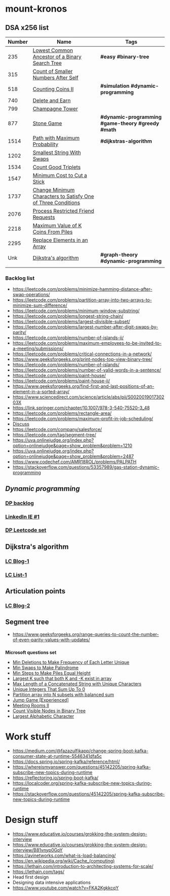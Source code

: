 # mount-kronos

## DSA x256 list

| Number | Name                                                                                                                          | Tags                                                |
|--------|-------------------------------------------------------------------------------------------------------------------------------|-----------------------------------------------------|
| 235    | [Lowest Common Ancestor of a Binary Search Tree](./LCA/Solution.java)                                                         | **#easy #binary-tree**                              |
| 315    | [Count of Smaller Numbers After Self](./CountOfSmallerElementsAfterSelf/sol.md)                                               |                                                     |    
| 518    | [Counting Coins II](./CountingcCoins_II/sol.md)                                                                               | **#simulation #dynamic-programming**                |    
| 740    | [Delete and Earn](./DeleteAndEarn/sol.md)                                                                                     |                                                     |    
| 799    | [Champagne Tower](./ChampagneTower/sol.md)                                                                                    |                                                     |    
| 877    | [Stone Game](./StoneGame/sol.md)                                                                                              | **#dynamic-programming #game-theory #greedy #math** |    
| 1514   | [Path with Maximum Probability](./PathWithMaxProbability/sol.md)                                                              | **#dijkstras-algorithm**                            |
| 1202   | [Smallest String With Swaps](./SmallestStringWithSwaps/sol.md)                                                                |                                                     |   
| 1534   | [Count Good Triplets](./CountGoodTriplets/Solution.java)                                                                      |                                                     |   
| 1547   | [Minimum Cost to Cut a Stick](./MinimumCostToCutStick/sol.md)                                                                 |                                                     |   
| 1737   | [Change Minimum Characters to Satisfy One of Three Conditions](./ChangeMinimumCharactersToSatisfyOneOfThreeConditions/sol.md) |                                                     |   
| 2076   | [Process Restricted Friend Requests](./ProcessRestrictedFriendRequests/sol.md)                                                |                                                     |   
| 2218   | [Maximum Value of K Coins From Piles](./MaximumValueOfKCoinsFromPiles/sol.md)                                                 |                                                     |   
| 2295   | [Replace Elements in an Array](./ReplaceElementsInAnArray/sol.md)                                                             |                                                     |   
| Unk    | [Dijkstra's algorithm](./DijkstrasAlgorithm/sol.md)                                                                           | **#graph-theory #dynamic-programming**              |
|        |                                                                                                                               |                                                     |

### Backlog list

- https://leetcode.com/problems/minimize-hamming-distance-after-swap-operations/
- https://leetcode.com/problems/partition-array-into-two-arrays-to-minimize-sum-difference/
- https://leetcode.com/problems/minimum-window-substring/
- https://leetcode.com/problems/longest-string-chain/
- https://leetcode.com/problems/largest-divisible-subset/
- https://leetcode.com/problems/largest-number-after-digit-swaps-by-parity/
- https://leetcode.com/problems/number-of-islands-ii/
- https://leetcode.com/problems/maximum-employees-to-be-invited-to-a-meeting/submissions/
- https://leetcode.com/problems/critical-connections-in-a-network/
- https://www.geeksforgeeks.org/print-nodes-top-view-binary-tree/
- https://leetcode.com/problems/number-of-islands/
- https://leetcode.com/problems/number-of-valid-words-in-a-sentence/
- https://leetcode.com/problems/paint-house/
- https://leetcode.com/problems/paint-house-ii/
- https://www.geeksforgeeks.org/find-first-and-last-positions-of-an-element-in-a-sorted-array/
- https://www.sciencedirect.com/science/article/abs/pii/S002001901730203X
- https://link.springer.com/chapter/10.1007/978-3-540-75520-3_48
- https://leetcode.com/problems/rectangle-area/
- https://leetcode.com/problems/maximum-profit-in-job-scheduling/
- [Discuss](https://leetcode.com/discuss/interview-question?currentPage=1&orderBy=most_relevant&query=heaviest)
- https://leetcode.com/company/salesforce/
- https://leetcode.com/tag/segment-tree/
- https://uva.onlinejudge.org/index.php?option=onlinejudge&page=show_problem&problem=1210
- https://uva.onlinejudge.org/index.php?option=onlinejudge&page=show_problem&problem=2487
- https://www.codechef.com/AMR18ROL/problems/PALPATH
- https://stackoverflow.com/questions/53357989/gas-station-dynamic-programming

## _Dynamic programming_

### [DP backlog](./dynamicProgrammingBacklog.md)
### [LinkedIn IE #1](./linkedInIP.md)
### [DP Leetcode set](https://leetcode.com/explore/learn/card/dynamic-programming/)

## Dijkstra's algorithm

### [LC Blog-1](https://leetcode.com/discuss/interview-question/731911/please-share-dijkstras-algorithm-questions)
### [LC List-1](https://leetcode.com/list/53js48ke/)

## Articulation points

### [LC Blog-2](https://leetcode.com/discuss/general-discussion/709997/questions-based-on-articulation-points-and-bridges/799168)

## Segment tree

- https://www.geeksforgeeks.org/range-queries-to-count-the-number-of-even-parity-values-with-updates/
### 


**Microsoft questions set**

- [Min Deletions to Make Frequency of Each Letter Unique](https://leetcode.com/problems/minimum-deletions-to-make-character-frequencies-unique/)
- [Min Swaps to Make Palindrome](https://leetcode.com/discuss/interview-question/351783/)
- [Min Steps to Make Piles Equal Height](https://leetcode.com/discuss/interview-question/364618/)
- [Largest K such that both K and -K exist in array](https://leetcode.com/discuss/interview-question/406031/)
- [Max Length of a Concatenated String with Unique Characters](https://leetcode.com/problems/maximum-length-of-a-concatenated-string-with-unique-characters/)
- [Unique Integers That Sum Up To 0](https://leetcode.com/problems/find-n-unique-integers-sum-up-to-zero/)
- [Partition array into N subsets with balanced sum](https://leetcode.com/discuss/interview-question/430981/)
- [Jump Game \[Experienced\]](https://leetcode.com/discuss/interview-question/451482/)
- [Meeting Rooms II](https://leetcode.com/problems/meeting-rooms-ii/)
- [Count Visible Nodes in Binary Tree](https://leetcode.com/problems/count-good-nodes-in-binary-tree/)
- [Largest Alphabetic Character](https://leetcode.com/discuss/interview-question/548119/)

# Work stuff

- https://medium.com/@fazazulfikapp/change-spring-boot-kafka-consumer-state-at-runtime-5546341dfa5c
- https://docs.spring.io/spring-kafka/reference/html/
- https://whereismyanswer.com/questions/45142205/spring-kafka-subscribe-new-topics-during-runtime
- https://reflectoring.io/spring-boot-kafka/
- https://localcoder.org/spring-kafka-subscribe-new-topics-during-runtime
- https://stackoverflow.com/questions/45142205/spring-kafka-subscribe-new-topics-during-runtime

# Design stuff

- https://www.educative.io/courses/grokking-the-system-design-interview
- https://www.educative.io/courses/grokking-the-system-design-interview/B81vnyp0GpY
- https://avinetworks.com/what-is-load-balancing/
- https://en.wikipedia.org/wiki/Cache_(computing)
- https://lethain.com/introduction-to-architecting-systems-for-scale/
- https://lethain.com/tags/
- Head first design
- Designing data intensive applications
- https://www.youtube.com/watch?v=FKA2KgkkcqY